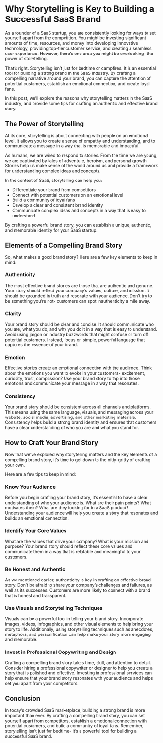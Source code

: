 # Why Storytelling is Key to Building a Successful SaaS Brand

As a founder of a SaaS startup, you are consistently looking for ways to set yourself apart from the competition. You might be investing significant amounts of time, resources, and money into developing innovative technology, providing top-tier customer service, and creating a seamless user experience. However, there’s one area you might be overlooking- the power of storytelling.

That’s right. Storytelling isn’t just for bedtime or campfires. It is an essential tool for building a strong brand in the SaaS industry. By crafting a compelling narrative around your brand, you can capture the attention of potential customers, establish an emotional connection, and create loyal fans.

In this post, we’ll explore the reasons why storytelling matters in the SaaS industry, and provide some tips for crafting an authentic and effective brand story.

## The Power of Storytelling

At its core, storytelling is about connecting with people on an emotional level. It allows you to create a sense of empathy and understanding, and to communicate a message in a way that is memorable and impactful.

As humans, we are wired to respond to stories. From the time we are young, we are captivated by tales of adventure, heroism, and personal growth. Stories help us make sense of the world around us and provide a framework for understanding complex ideas and concepts.

In the context of SaaS, storytelling can help you:

- Differentiate your brand from competitors
- Connect with potential customers on an emotional level
- Build a community of loyal fans
- Develop a clear and consistent brand identity
- Communicate complex ideas and concepts in a way that is easy to understand

By crafting a powerful brand story, you can establish a unique, authentic, and memorable identity for your SaaS startup.

## Elements of a Compelling Brand Story

So, what makes a good brand story? Here are a few key elements to keep in mind:

### Authenticity

The most effective brand stories are those that are authentic and genuine. Your story should reflect your company’s values, culture, and mission. It should be grounded in truth and resonate with your audience. Don’t try to be something you’re not- customers can spot inauthenticity a mile away.

### Clarity

Your brand story should be clear and concise. It should communicate who you are, what you do, and why you do it in a way that is easy to understand. Avoid using jargon or industry buzzwords that might confuse or turn off potential customers. Instead, focus on simple, powerful language that captures the essence of your brand.

### Emotion

Effective stories create an emotional connection with the audience. Think about the emotions you want to evoke in your customers- excitement, curiosity, trust, compassion? Use your brand story to tap into those emotions and communicate your message in a way that resonates.

### Consistency

Your brand story should be consistent across all channels and platforms. This means using the same language, visuals, and messaging across your website, social media, advertising, and other marketing materials. Consistency helps build a strong brand identity and ensures that customers have a clear understanding of who you are and what you stand for.

## How to Craft Your Brand Story

Now that we’ve explored why storytelling matters and the key elements of a compelling brand story, it’s time to get down to the nitty-gritty of crafting your own.

Here are a few tips to keep in mind:

### Know Your Audience

Before you begin crafting your brand story, it’s essential to have a clear understanding of who your audience is. What are their pain points? What motivates them? What are they looking for in a SaaS product? Understanding your audience will help you create a story that resonates and builds an emotional connection.

### Identify Your Core Values

What are the values that drive your company? What is your mission and purpose? Your brand story should reflect these core values and communicate them in a way that is relatable and meaningful to your customers.

### Be Honest and Authentic

As we mentioned earlier, authenticity is key in crafting an effective brand story. Don’t be afraid to share your company’s challenges and failures, as well as its successes. Customers are more likely to connect with a brand that is honest and transparent.

### Use Visuals and Storytelling Techniques

Visuals can be a powerful tool in telling your brand story. Incorporate images, videos, infographics, and other visual elements to help bring your story to life. Additionally, using storytelling techniques such as anecdotes, metaphors, and personification can help make your story more engaging and memorable.

### Invest in Professional Copywriting and Design

Crafting a compelling brand story takes time, skill, and attention to detail. Consider hiring a professional copywriter or designer to help you create a story that is polished and effective. Investing in professional services can help ensure that your brand story resonates with your audience and helps set you apart from your competitors.

## Conclusion

In today’s crowded SaaS marketplace, building a strong brand is more important than ever. By crafting a compelling brand story, you can set yourself apart from competitors, establish a emotional connection with potential customers, and build a community of loyal fans. Remember, storytelling isn’t just for bedtime- it’s a powerful tool for building a successful SaaS brand.